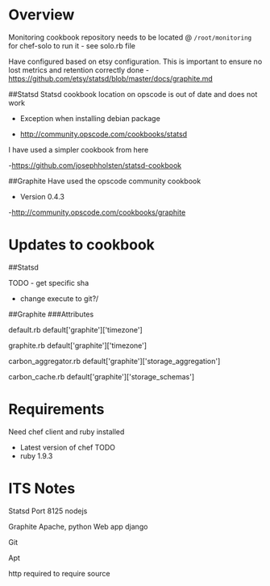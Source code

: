 Overview
========
Monitoring cookbook repository needs to be located @ `/root/monitoring` for chef-solo to run it - see solo.rb file

Have configured based on etsy configuration. This is important  to ensure no lost metrics and retention correctly done
-https://github.com/etsy/statsd/blob/master/docs/graphite.md

##Statsd
Statsd cookbook location on opscode is out of date and does not work

* Exception when installing debian package

- http://community.opscode.com/cookbooks/statsd

I have used a simpler cookbook from here

-https://github.com/josephholsten/statsd-cookbook

##Graphite
Have used the opscode community cookbook

* Version 0.4.3

-http://community.opscode.com/cookbooks/graphite

Updates to cookbook
===================
##Statsd

TODO - get specific sha
 - change execute to git?/



##Graphite
###Attributes

default.rb 
	default['graphite']['timezone']

graphite.rb 
	default['graphite']['timezone']

carbon_aggregator.rb
	default['graphite']['storage_aggregation']

carbon_cache.rb
	default['graphite']['storage_schemas']


Requirements
========
Need chef client and ruby installed
* Latest version of chef TODO
* ruby 1.9.3


ITS Notes
=========

Statsd
	Port 8125
	nodejs

Graphite
	Apache, python
	Web app django

Git

Apt

http required to require source

